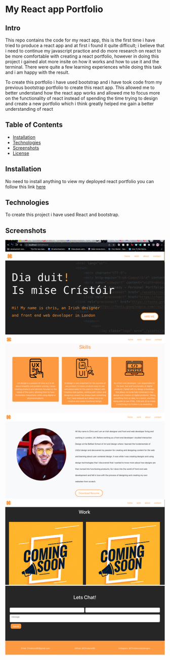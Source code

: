 # My React app Portfolio

## Intro

This repo contains the code for my react app, this is the first time i have tried to produce a react app and at first i found it quite difficult; i believe that i need to continue my javascript practice and do more research on react to be more comfortable with creating a react portfolio, however in doing this project i gained alot more insite on how it works and how to use it and the terminal. There were quite a few learning experiences while doing this task and i am happy with the result.

To create this portfolio i have used bootstrap and i have took code from my previous bootstrap portfolio to create this react app. This allowed me to better understand how the react app works and allowed me to focus more on the functionality of react instead of spending the time trying to design and create a new portfolio which i think greatly helped me gain a better understanding of react

## Table of Contents

- [Installation](#installation)
- [Technologies](#technologie)
- [Screenshots](#screenshots)
- [License](#license)

## Installation

No need to install anything to view my deployed react portfolio you can follow this link [here](https://chriskeno95.github.io/my-portfolio/)

## Technologies

To create this project i have used React and bootstrap.

## Screenshots

![screenshot](./src/images/screenshot1.png)
![screenshot](./src/images/screenshot2.png)
![screenshot](./src/images/screenshot3.png)
![screenshot](./src/images/screenshot4.png)
![screenshot](./src/images/screenshot5.png)
